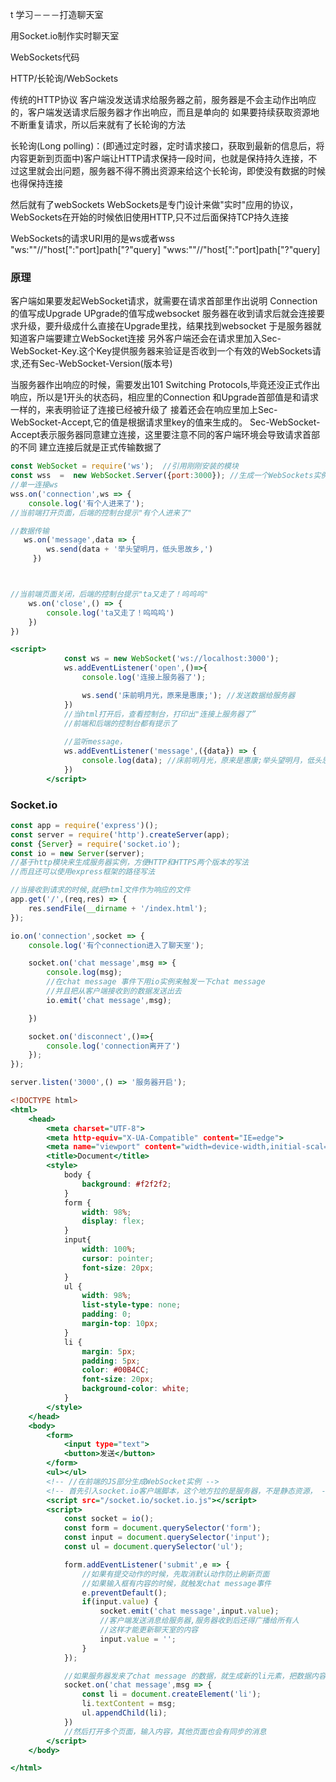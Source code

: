 t
学习－－－打造聊天室

用Socket.io制作实时聊天室

WebSockets代码

HTTP/长轮询/WebSockets

传统的HTTP协议
客户端没发送请求给服务器之前，服务器是不会主动作出响应的，客户端发送请求后服务器才作出响应，而且是单向的
如果要持续获取资源地不断重复请求，所以后来就有了长轮询的方法

长轮询(Long polling)：(即通过定时器，定时请求接口，获取到最新的信息后，将内容更新到页面中)客户端让HTTP请求保持一段时间，也就是保持持久连接，不过这里就会出问题，服务器不得不腾出资源来给这个长轮询，即使没有数据的时候也得保持连接
 

 然后就有了webSockets
  WebSockets是专门设计来做"实时"应用的协议，WebSockets在开始的时候依旧使用HTTP,只不过后面保持TCP持久连接

WebSockets的请求URI用的是ws或者wss
"ws:""//"host[":"port]path["?"query]
"wws:""//"host[":"port]path["?"query]

###  原理
客户端如果要发起WebSocket请求，就需要在请求首部里作出说明
Connection 的值写成Upgrade
UPgrade的值写成websocket
服务器在收到请求后就会连接要求升级，要升级成什么直接在Upgrade里找，结果找到websocket
于是服务器就知道客户端要建立WebSocket连接
另外客户端还会在请求里加入Sec-WebSocket-Key.这个Key提供服务器来验证是否收到一个有效的WebSockets请求,还有Sec-WebSocket-Version(版本号)

当服务器作出响应的时候，需要发出101 Switching Protocols,毕竟还没正式作出响应，所以是1开头的状态码，相应里的Connection 和Upgrade首部值是和请求一样的，来表明验证了连接已经被升级了
接着还会在响应里加上Sec-WebSocket-Accept,它的值是根据请求里key的值来生成的。
Sec-WebSocket-Accept表示服务器同意建立连接，这里要注意不同的客户端环境会导致请求首部的不同
建立连接后就是正式传输数据了

``` server.js
const WebSocket = require('ws');  //引用刚刚安装的模块
const wss  =  new WebSocket.Server({port:3000}); //生成一个WebSockets实例,并指明使用的端口
//单一连接ws
wss.on('connection',ws => {
	console.log('有个人进来了');
//当前端打开页面，后端的控制台提示"有个人进来了"

//数据传输
   ws.on('message',data => {
		ws.send(data + '举头望明月，低头思故乡,')
	 })



//当前端页面关闭，后端的控制台提示"ta又走了！呜呜呜"
	ws.on('close',() => {
		console.log('ta又走了！呜呜呜')
	})
})

```

```index.html
<script>
			const ws = new WebSocket('ws://localhost:3000');
			ws.addEventListener('open',()=>{
				console.log('连接上服务器了');

				ws.send('床前明月光，原来是惠康;'); //发送数据给服务器
			})
			//当html打开后，查看控制台，打印出"连接上服务器了”
			//前端和后端的控制台都有提示了
			
			//监听message，
			ws.addEventListener('message',({data}) => {
				console.log(data); //床前明月光，原来是惠康;举头望明月，低头思故乡
			})
		</script>

```

### Socket.io

```server.js
const app = require('express')();
const server = require('http').createServer(app);
const {Server} = require('socket.io');
const io = new Server(server);
//基于http模块来生成服务器实例，方便HTTP和HTTPS两个版本的写法
//而且还可以使用express框架的路径写法

//当接收到请求的时候,就把html文件作为响应的文件
app.get('/',(req,res) => {
	res.sendFile(__dirname + '/index.html');
});

io.on('connection',socket => {
	console.log('有个connection进入了聊天室');

	socket.on('chat message',msg => {
		console.log(msg);
		//在chat message 事件下用io实例来触发一下chat message
		//并且把从客户端接收到的数据发送出去
		io.emit('chat message',msg);

	})

	socket.on('disconnect',()=>{
		console.log('connection离开了')
	});
});

server.listen('3000',() => '服务器开启');

```
```index.html
<!DOCTYPE html>
<html>
	<head>
		<meta charset="UTF-8">
		<meta http-equiv="X-UA-Compatible" content="IE=edge">
		<meta name="viewport" content="width=device-width,initial-scal=1.0">
		<title>Document</title>
		<style>
			body {
				background: #f2f2f2;
			}
			form {
				width: 98%;
				display: flex;
			}
			input{
				width: 100%;
				cursor: pointer;
				font-size: 20px;
			}
			ul {
				width: 98%;
				list-style-type: none;
				padding: 0;
				margin-top: 10px;
			}
			li {
				margin: 5px;
				padding: 5px;
				color: #00B4CC;
				font-size: 20px;
				background-color: white;
			}
		</style>
	</head>
	<body>
		<form>
			<input type="text">
			<button>发送</button>
		</form>
		<ul></ul>
		<!-- //在前端的JS部分生成WebSocket实例 -->
		<!-- 首先引入socket.io客户端脚本，这个地方拉的是服务器，不是静态资源， -->
		<script src="/socket.io/socket.io.js"></script>
		<script>
			const socket = io();
			const form = document.querySelector('form');
			const input = document.querySelector('input');
			const ul = document.querySelector('ul');

			form.addEventListener('submit',e => {
				//如果有提交动作的时候，先取消默认动作防止刷新页面
				//如果输入框有内容的时候，就触发chat message事件
				e.preventDefault();
				if(input.value) {
					socket.emit('chat message',input.value);
					//客户端发送消息给服务器,服务器收到后还得广播给所有人
					//这样才能更新聊天室的内容
					input.value = '';  
				}
			});

			//如果服务器发来了chat message 的数据，就生成新的li元素，把数据内容放入li元素里面
			socket.on('chat message',msg => {
				const li = document.createElement('li');
				li.textContent = msg;
				ul.appendChild(li);
			})
			//然后打开多个页面，输入内容，其他页面也会有同步的消息
		</script>
	</body>

</html>

```



